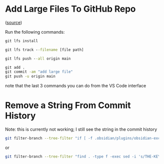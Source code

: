 # Add Large Files To GitHub Repo
([source](https://dev.to/iamtekson/upload-large-file-to-github-37me))

Run the following commands:

```cmd
git lfs install

git lfs track --filename [file path]

git lfs push --all origin main

git add .
git commit -am "add large file"
git push -u origin main
```

note that the last 3 commands you can do from the VS Code interface

# Remove a String From Commit History

Note: this is currently not working; I still see the string in the commit history

```bash
git filter-branch --tree-filter "if [ -f .obsidian/plugins/obsidian-excalidraw-plugin/data.json ]; then sed -i 's/THE-KEY/YOUR-API-KEY/' .obsidian/plugins/obsidian-excalidraw-plugin/data.json; fi" HEAD~10..HEAD
```

or 

```bash
git filter-branch --tree-filter "find . -type f -exec sed -i 's/THE-KEY/YOUR-API-KEY/' {} \;" HEAD~10..HEAD
```


